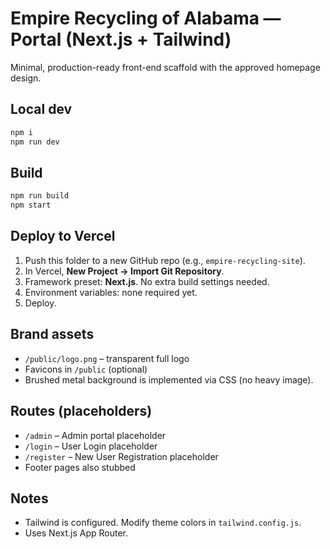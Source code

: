 # Empire Recycling of Alabama — Portal (Next.js + Tailwind)

Minimal, production-ready front-end scaffold with the approved homepage design.

## Local dev

```bash
npm i
npm run dev
```

## Build

```bash
npm run build
npm start
```

## Deploy to Vercel

1. Push this folder to a new GitHub repo (e.g., `empire-recycling-site`).
2. In Vercel, **New Project → Import Git Repository**.
3. Framework preset: **Next.js**. No extra build settings needed.
4. Environment variables: none required yet.
5. Deploy.

## Brand assets

- `/public/logo.png` – transparent full logo
- Favicons in `/public` (optional)
- Brushed metal background is implemented via CSS (no heavy image).

## Routes (placeholders)

- `/admin` – Admin portal placeholder
- `/login` – User Login placeholder
- `/register` – New User Registration placeholder
- Footer pages also stubbed

## Notes

- Tailwind is configured. Modify theme colors in `tailwind.config.js`.
- Uses Next.js App Router.